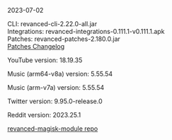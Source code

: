 2023-07-02
  
CLI: revanced-cli-2.22.0-all.jar  
Integrations: revanced-integrations-0.111.1-v0.111.1.apk  
Patches: revanced-patches-2.180.0.jar  
[Patches Changelog](https://github.com/revanced/revanced-patches/releases/tag/v2.180.0)  

YouTube version: 18.19.35  

Music (arm64-v8a) version: 5.55.54  

Music (arm-v7a) version: 5.55.54  

Twitter version: 9.95.0-release.0  

Reddit version: 2023.25.1  

[revanced-magisk-module repo](https://github.com/j-hc/revanced-magisk-module)
